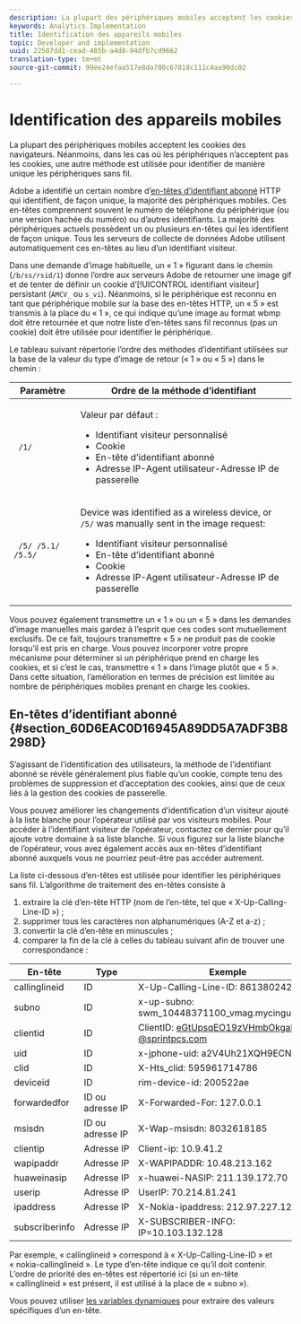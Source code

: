 ```yaml
---
description: La plupart des périphériques mobiles acceptent les cookies des navigateurs. Néanmoins, dans les cas où les périphériques n’acceptent pas les cookies, une autre méthode est utilisée pour identifier de manière unique les périphériques sans fil.
keywords: Analytics Implementation
title: Identification des appareils mobiles
topic: Developer and implementation
uuid: 22587dd1-cead-485b-a4d8-94dfb7cd9662
translation-type: tm+mt
source-git-commit: 99ee24efaa517e8da700c67818c111c4aa90dc02

---
```



# Identification des appareils mobiles

La plupart des périphériques mobiles acceptent les cookies des navigateurs. Néanmoins, dans les cas où les périphériques n’acceptent pas les cookies, une autre méthode est utilisée pour identifier de manière unique les périphériques sans fil.

Adobe a identifié un certain nombre d’[en-têtes d’identifiant abonné](/help/implement/js-implementation/c-unique-visitors/visid-mobile.md#section_60D6EAC0D16945A89DD5A7ADF3B8298D) HTTP qui identifient, de façon unique, la majorité des périphériques mobiles. Ces en-têtes comprennent souvent le numéro de téléphone du périphérique (ou une version hachée du numéro) ou d’autres identifiants. La majorité des périphériques actuels possèdent un ou plusieurs en-têtes qui les identifient de façon unique. Tous les serveurs de collecte de données Adobe utilisent automatiquement ces en-têtes au lieu d’un identifiant visiteur.

Dans une demande d’image habituelle, un « 1 » figurant dans le chemin (`/b/ss/rsid/1`) donne l’ordre aux serveurs Adobe de retourner une image gif et de tenter de définir un cookie d’[!UICONTROL identifiant visiteur] persistant (`AMCV_` ou `s_vi`). Néanmoins, si le périphérique est reconnu en tant que périphérique mobile sur la base des en-têtes HTTP, un « 5 » est transmis à la place du « 1 », ce qui indique qu’une image au format wbmp doit être retournée et que notre liste d’en-têtes sans fil reconnus (pas un cookie) doit être utilisée pour identifier le périphérique.

Le tableau suivant répertorie l’ordre des méthodes d’identifiant utilisées sur la base de la valeur du type d’image de retour (« 1 » ou « 5 ») dans le chemin :

<table id="table_07B0E55D5DAA4552A5CBC6937D47A857"> 
 <thead> 
  <tr> 
   <th colname="col1" class="entry"> Paramètre </th> 
   <th colname="col2" class="entry"> Ordre de la méthode d’identifiant </th> 
  </tr> 
 </thead>
 <tbody> 
  <tr> 
   <td colname="col1"> <code> /1/</code> </td> 
   <td colname="col2"> <p>Valeur par défaut : </p> 
    <ul id="ul_E37E9919658A492C92187BAA18D33AB6"> 
     <li id="li_1A9E39C7CFB24C68AA07C8E85D33A858">Identifiant visiteur personnalisé </li> 
     <li id="li_0DC8D17828C848BEB614C6E47C090064">Cookie </li> 
     <li id="li_52706792FAD14F459266E3A672F92EA1">En-tête d’identifiant abonné </li> 
     <li id="li_ECAD713D22314338BB5C92167DC0BB02"> Adresse IP-Agent utilisateur-Adresse IP de passerelle </li> 
    </ul> </td> 
  </tr> 
  <tr> 
   <td colname="col1"> <code> /5/ /5.1/ /5.5/</code> </td> 
   <td colname="col2"> <p>Device was identified as a wireless device, or <code> /5/</code> was manually sent in the image request: </p> 
    <ul id="ul_624BEDFA3E1243CF9B42081D8B8EFFFB"> 
     <li id="li_D65761D23B684DB59BC23E92C9098122">Identifiant visiteur personnalisé </li> 
     <li id="li_ADBA806B74CA43EFA8612301E06106C6">En-tête d’identifiant abonné </li> 
     <li id="li_79DFD0DEAA1242C09A03E8134A40F799">Cookie </li> 
     <li id="li_A462B9120FC6443480D62F37D456747E">Adresse IP-Agent utilisateur-Adresse IP de passerelle </li> 
    </ul> </td> 
  </tr> 
 </tbody> 
</table>

Vous pouvez également transmettre un « 1 » ou un « 5 » dans les demandes d’image manuelles mais gardez à l’esprit que ces codes sont mutuellement exclusifs. De ce fait, toujours transmettre « 5 » ne produit pas de cookie lorsqu’il est pris en charge. Vous pouvez incorporer votre propre mécanisme pour déterminer si un périphérique prend en charge les cookies, et si c’est le cas, transmettre « 1 » dans l’image plutôt que « 5 ». Dans cette situation, l’amélioration en termes de précision est limitée au nombre de périphériques mobiles prenant en charge les cookies.

## En-têtes d’identifiant abonné {#section_60D6EAC0D16945A89DD5A7ADF3B8298D}

S’agissant de l’identification des utilisateurs, la méthode de l’identifiant abonné se révèle généralement plus fiable qu’un cookie, compte tenu des problèmes de suppression et d’acceptation des cookies, ainsi que de ceux liés à la gestion des cookies de passerelle.

Vous pouvez améliorer les changements d’identification d’un visiteur ajouté à la liste blanche pour l’opérateur utilisé par vos visiteurs mobiles. Pour accéder à l’identifiant visiteur de l’opérateur, contactez ce dernier pour qu’il ajoute votre domaine à sa liste blanche. Si vous figurez sur la liste blanche de l’opérateur, vous avez également accès aux en-têtes d’identifiant abonné auxquels vous ne pourriez peut-être pas accéder autrement.

La liste ci-dessous d’en-têtes est utilisée pour identifier les périphériques sans fil. L’algorithme de traitement des en-têtes consiste à

1. extraire la clé d’en-tête HTTP (nom de l’en-tête, tel que « X-Up-Calling-Line-ID ») ;
1. supprimer tous les caractères non alphanumériques (A-Z et a-z) ;
1. convertir la clé d’en-tête en minuscules ;
1. comparer la fin de la clé à celles du tableau suivant afin de trouver une correspondance :

| En-tête | Type | Exemple |
|---|---|---|
| callinglineid | ID | X-Up-Calling-Line-ID: 8613802423312 |
| subno | ID | x-up-subno: swm_10448371100_vmag.mycingular.net |
| clientid | ID | ClientID: eGtUpsqEO19zVHmbOkgaPVI-@sprintpcs.com |
| uid | ID | x-jphone-uid: a2V4Uh21XQH9ECNN |
| clid | ID | X-Hts_clid: 595961714786 |
| deviceid | ID | rim-device-id: 200522ae |
| forwardedfor | ID ou adresse IP | X-Forwarded-For: 127.0.0.1 |
| msisdn | ID ou adresse IP | X-Wap-msisdn: 8032618185 |
| clientip | Adresse IP | Client-ip: 10.9.41.2 |
| wapipaddr | Adresse IP | X-WAPIPADDR: 10.48.213.162 |
| huaweinasip | Adresse IP | x-huawei-NASIP: 211.139.172.70 |
| userip | Adresse IP | UserIP: 70.214.81.241 |
| ipaddress | Adresse IP | X-Nokia-ipaddress: 212.97.227.125 |
| subscriberinfo | Adresse IP | X-SUBSCRIBER-INFO: IP=10.103.132.128 |

Par exemple, « callinglineid » correspond à « X-Up-Calling-Line-ID » et « nokia-callinglineid ». Le type d’en-tête indique ce qu’il doit contenir. L’ordre de priorité des en-têtes est répertorié ici (si un en-tête « callinglineid » est présent, il est utilisé à la place de « subno »).

Vous pouvez utiliser [les variables dynamiques](/help/implement/js-implementation/c-variables/dynvars-overview.md) pour extraire des valeurs spécifiques d’un en-tête.
